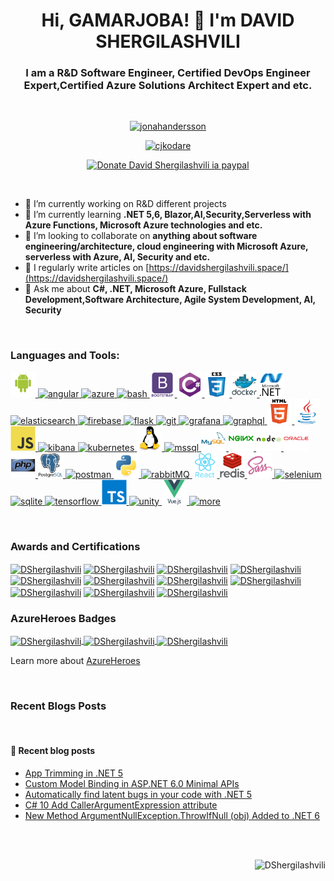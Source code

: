 <h1 align="center">Hi, GAMARJOBA! 👋 I'm DAVID SHERGILASHVILI</h1>
<h3 align="center">I am a R&D Software Engineer, Certified DevOps Engineer Expert,Certified Azure Solutions Architect Expert and etc.</h3>
<br>

<p align="center"> <a href="https://davidshergilashvili.space/" target="blank"><img src="https://davidshergilashvili.space/wp-content/uploads/2021/09/cropped-1616333234797-1-512x470-1.png" width="150px" alt="jonahandersson" /></a> </p>             
<p align="center"> <a href="https://ge.linkedin.com/in/davitshergilashvili" target="blank"><img src="https://www.askdavetaylor.com/ezoimgfmt/static.licdn.com/scds/common/u/img/webpromo/btn_myprofile_160x33.png?ezimgfmt=rs:160x33/rscb8/ng:webp/ngcb8" alt="cjkodare" /></a> </p>
<p align="center"> 
<a href="https://www.paypal.me/dshergilashvili/3" target="_blank" rel="noreferrer"><img height='36' style='border:0px;height:36px;' src="https://cdn.ko-fi.com/cdn/kofi2.png?v=3" alt="Donate David Shergilashvili ia paypal"></a>
</p>
<br/>

- 🔭 I’m currently working on R&D different projects 
- 🌱 I’m currently learning **.NET 5,6, Blazor,AI,Security,Serverless with Azure Functions, Microsoft Azure technologies and etc.**
- 👯 I’m looking to collaborate on **anything about software engineering/architecture, cloud engineering with Microsoft Azure, serverless with Azure, AI, Security and etc.**
- 📝 I regularly write articles on [https://davidshergilashvili.space/](https://davidshergilashvili.space/)
- 💬 Ask me about **C#, .NET, Microsoft Azure, Fullstack Development,Software Architecture, Agile System Development, AI, Security**

<br>

<h3 align="left">Languages and Tools:</h3>
<p align="left">
<p align="left"> <a href="https://developer.android.com" target="_blank"> <img src="https://raw.githubusercontent.com/devicons/devicon/master/icons/android/android-original-wordmark.svg" alt="android" width="40" height="40"/> </a> <a href="https://angular.io" target="_blank"> <img src="https://angular.io/assets/images/logos/angular/angular.svg" alt="angular" width="40" height="40"/> </a> <a href="https://azure.microsoft.com/en-in/" target="_blank"> <img src="https://www.vectorlogo.zone/logos/microsoft_azure/microsoft_azure-icon.svg" alt="azure" width="40" height="40"/> </a> <a href="https://www.gnu.org/software/bash/" target="_blank"> <img src="https://www.vectorlogo.zone/logos/gnu_bash/gnu_bash-icon.svg" alt="bash" width="40" height="40"/> </a> <a href="https://getbootstrap.com" target="_blank"> <img src="https://raw.githubusercontent.com/devicons/devicon/master/icons/bootstrap/bootstrap-plain-wordmark.svg" alt="bootstrap" width="40" height="40"/> </a> <a href="https://www.w3schools.com/cs/" target="_blank"> <img src="https://raw.githubusercontent.com/devicons/devicon/master/icons/csharp/csharp-original.svg" alt="csharp" width="40" height="40"/> </a> <a href="https://www.w3schools.com/css/" target="_blank"> <img src="https://raw.githubusercontent.com/devicons/devicon/master/icons/css3/css3-original-wordmark.svg" alt="css3" width="40" height="40"/> </a> <a href="https://www.docker.com/" target="_blank"> <img src="https://raw.githubusercontent.com/devicons/devicon/master/icons/docker/docker-original-wordmark.svg" alt="docker" width="40" height="40"/> </a> <a href="https://dotnet.microsoft.com/" target="_blank"> <img src="https://raw.githubusercontent.com/devicons/devicon/master/icons/dot-net/dot-net-original-wordmark.svg" alt="dotnet" width="40" height="40"/> </a> <a href="https://www.elastic.co" target="_blank"> <img src="https://www.vectorlogo.zone/logos/elastic/elastic-icon.svg" alt="elasticsearch" width="40" height="40"/> </a> <a href="https://firebase.google.com/" target="_blank"> <img src="https://www.vectorlogo.zone/logos/firebase/firebase-icon.svg" alt="firebase" width="40" height="40"/> </a> <a href="https://flask.palletsprojects.com/" target="_blank"> <img src="https://www.vectorlogo.zone/logos/pocoo_flask/pocoo_flask-icon.svg" alt="flask" width="40" height="40"/> </a> <a href="https://git-scm.com/" target="_blank"> <img src="https://www.vectorlogo.zone/logos/git-scm/git-scm-icon.svg" alt="git" width="40" height="40"/> </a> <a href="https://grafana.com" target="_blank"> <img src="https://www.vectorlogo.zone/logos/grafana/grafana-icon.svg" alt="grafana" width="40" height="40"/> </a> <a href="https://graphql.org" target="_blank"> <img src="https://www.vectorlogo.zone/logos/graphql/graphql-icon.svg" alt="graphql" width="40" height="40"/> </a> <a href="https://www.w3.org/html/" target="_blank"> <img src="https://raw.githubusercontent.com/devicons/devicon/master/icons/html5/html5-original-wordmark.svg" alt="html5" width="40" height="40"/> </a> <a href="https://www.java.com" target="_blank"> <img src="https://raw.githubusercontent.com/devicons/devicon/master/icons/java/java-original.svg" alt="java" width="40" height="40"/> </a> <a href="https://developer.mozilla.org/en-US/docs/Web/JavaScript" target="_blank"> <img src="https://raw.githubusercontent.com/devicons/devicon/master/icons/javascript/javascript-original.svg" alt="javascript" width="40" height="40"/> </a> <a href="https://www.elastic.co/kibana" target="_blank"> <img src="https://www.vectorlogo.zone/logos/elasticco_kibana/elasticco_kibana-icon.svg" alt="kibana" width="40" height="40"/> </a> <a href="https://kubernetes.io" target="_blank"> <img src="https://www.vectorlogo.zone/logos/kubernetes/kubernetes-icon.svg" alt="kubernetes" width="40" height="40"/> </a> <a href="https://www.linux.org/" target="_blank"> <img src="https://raw.githubusercontent.com/devicons/devicon/master/icons/linux/linux-original.svg" alt="linux" width="40" height="40"/> </a> <a href="https://www.microsoft.com/en-us/sql-server" target="_blank"> <img src="https://www.svgrepo.com/show/303229/microsoft-sql-server-logo.svg" alt="mssql" width="40" height="40"/> </a> <a href="https://www.mysql.com/" target="_blank"> <img src="https://raw.githubusercontent.com/devicons/devicon/master/icons/mysql/mysql-original-wordmark.svg" alt="mysql" width="40" height="40"/> </a> <a href="https://www.nginx.com" target="_blank"> <img src="https://raw.githubusercontent.com/devicons/devicon/master/icons/nginx/nginx-original.svg" alt="nginx" width="40" height="40"/> </a> <a href="https://nodejs.org" target="_blank"> <img src="https://raw.githubusercontent.com/devicons/devicon/master/icons/nodejs/nodejs-original-wordmark.svg" alt="nodejs" width="40" height="40"/> </a> <a href="https://www.oracle.com/" target="_blank"> <img src="https://raw.githubusercontent.com/devicons/devicon/master/icons/oracle/oracle-original.svg" alt="oracle" width="40" height="40"/> </a> <a href="https://www.php.net" target="_blank"> <img src="https://raw.githubusercontent.com/devicons/devicon/master/icons/php/php-original.svg" alt="php" width="40" height="40"/> </a> <a href="https://www.postgresql.org" target="_blank"> <img src="https://raw.githubusercontent.com/devicons/devicon/master/icons/postgresql/postgresql-original-wordmark.svg" alt="postgresql" width="40" height="40"/> </a> <a href="https://postman.com" target="_blank"> <img src="https://www.vectorlogo.zone/logos/getpostman/getpostman-icon.svg" alt="postman" width="40" height="40"/> </a> <a href="https://www.python.org" target="_blank"> <img src="https://raw.githubusercontent.com/devicons/devicon/master/icons/python/python-original.svg" alt="python" width="40" height="40"/> </a> <a href="https://www.rabbitmq.com" target="_blank"> <img src="https://www.vectorlogo.zone/logos/rabbitmq/rabbitmq-icon.svg" alt="rabbitMQ" width="40" height="40"/> </a> <a href="https://reactjs.org/" target="_blank"> <img src="https://raw.githubusercontent.com/devicons/devicon/master/icons/react/react-original-wordmark.svg" alt="react" width="40" height="40"/> </a> <a href="https://redis.io" target="_blank"> <img src="https://raw.githubusercontent.com/devicons/devicon/master/icons/redis/redis-original-wordmark.svg" alt="redis" width="40" height="40"/> </a> <a href="https://sass-lang.com" target="_blank"> <img src="https://raw.githubusercontent.com/devicons/devicon/master/icons/sass/sass-original.svg" alt="sass" width="40" height="40"/> </a> <a href="https://www.selenium.dev" target="_blank"> <img src="https://raw.githubusercontent.com/detain/svg-logos/780f25886640cef088af994181646db2f6b1a3f8/svg/selenium-logo.svg" alt="selenium" width="40" height="40"/> </a> <a href="https://www.sqlite.org/" target="_blank"> <img src="https://www.vectorlogo.zone/logos/sqlite/sqlite-icon.svg" alt="sqlite" width="40" height="40"/> </a> <a href="https://www.tensorflow.org" target="_blank"> <img src="https://www.vectorlogo.zone/logos/tensorflow/tensorflow-icon.svg" alt="tensorflow" width="40" height="40"/> </a> <a href="https://www.typescriptlang.org/" target="_blank"> <img src="https://raw.githubusercontent.com/devicons/devicon/master/icons/typescript/typescript-original.svg" alt="typescript" width="40" height="40"/> </a> <a href="https://unity.com/" target="_blank"> <img src="https://www.vectorlogo.zone/logos/unity3d/unity3d-icon.svg" alt="unity" width="40" height="40"/>
  </a> <a href="https://vuejs.org/" target="_blank"> <img src="https://raw.githubusercontent.com/devicons/devicon/master/icons/vuejs/vuejs-original-wordmark.svg" alt="vuejs" width="40" height="40"/> </a> 
</a> <a href="https://www.linkedin.com/in/davitshergilashvili/" target="_blank"> <img src="https://pngimage.net/wp-content/uploads/2018/06/more-icon-png-4.png" alt="more" width="40" height="40"/> </a>
</p>
</p>
  
<br>

<h3 align="left">Awards and Certifications</h3>
<p align="left">
<a href="https://www.credly.com/badges/ba975695-bc12-490f-892a-c2278352a5f1" target="blank"><img align="center" src="https://images.credly.com/size/340x340/images/5c8fca38-b0d2-49e5-9ad2-f3f8e79b327f/azure-data-scientist-associate-600x600.png" width="100px" alt="DShergilashvili" /></a>
<a href="https://www.credly.com/badges/06f39901-b9b2-4922-a489-7d7913a38889" target="blank"><img align="center" src="https://images.credly.com/size/340x340/images/1fab226c-0e60-4b45-9853-1905a4b6853a/azure-ai-engineer-600x600.png" alt="DShergilashvili" width="100px" /></a>
<a href="https://www.credly.com/badges/9f32953f-8706-414f-b92b-a40e6b702709" target="blank"><img align="center" src="https://images.credly.com/size/340x340/images/c3ab66f8-5d59-4afa-a6c2-0ba30a1989ca/CERT-Expert-DevOps-Engineer-600x600.png" width="100px" alt="DShergilashvili" /></a>
<a href="https://www.credly.com/badges/04d2937b-3c0a-41e5-8280-406a5023e951" width="100px" target="blank"><img align="center" src="https://images.credly.com/size/340x340/images/1ad16b6f-2c71-4a2e-ae74-ec69c4766039/azure-security-engineer-associate600x600.png" width="100px" alt="DShergilashvili" /></a>
<a href="https://www.credly.com/badges/cc12f5ed-bb8c-4852-b662-ed38852c279d" width="100px" target="blank"><img align="center" src="https://images.credly.com/size/340x340/images/63316b60-f62d-4e51-aacc-c23cb850089c/azure-developer-associate-600x600.png" width="100px" alt="DShergilashvili" /></a>
<a href="https://www.credly.com/badges/ab6c5681-6e22-41ab-a9fc-33f7e092a37e" width="100px" target="blank"><img align="center" src="https://images.credly.com/size/340x340/images/987adb7e-49be-4e24-b67e-55986bd3fe66/azure-solutions-architect-expert-600x600.png" width="100px" alt="DShergilashvili" /></a>
<a href="https://www.credly.com/badges/1e038bd4-106d-40af-8952-f66be7dc74df" width="100px" target="blank"><img align="center" src="https://images.credly.com/size/340x340/images/2711b780-c3f1-4678-a9ae-f6c49c379189/specialty-azure-iot-developer-600x600.png" width="100px" alt="DShergilashvili" /></a>
<a href="https://www.credly.com/badges/2d82b03c-e46b-4dd8-84dc-3d1eab7e7d3c" width="100px" target="blank"><img align="center" src="https://images.credly.com/size/340x340/images/2711b780-c3f1-4678-a9ae-f6c49c379189/specialty-azure-iot-developer-600x600.png" width="100px" alt="DShergilashvili" /></a>
<a href="https://www.credly.com/badges/956f413c-632c-4625-8c23-373f33ab4d9e" width="100px" target="blank"><img align="center" src="https://images.credly.com/size/340x340/images/a8e890b4-d484-4e04-b521-fba516a8c3cd/coursera-specialization-badge.png" width="100px" alt="DShergilashvili" /></a>
<a href="https://www.credential.net/0f892705-06cd-44bb-b2ae-0b377fd10c45#gs.a1a8yn" width="100px" target="blank"><img align="center" src="https://media-exp1.licdn.com/dms/image/C4D0BAQHsLCrXCVSacA/company-logo_100_100/0/1537995550980?e=1639008000&v=beta&t=UkPi62YoLfUkcg00ZsC2nSx1rgky0lcAzwQLkQawqHQ" width="100px" alt="DShergilashvili" /></a>
  <a href="https://www.linkedin.com/in/davitshergilashvili/" width="100px" target="blank"><img align="center" src="https://pngimage.net/wp-content/uploads/2018/06/more-icon-png-4.png" width="100px" alt="DShergilashvili" /></a>

<br>
  
<h3 align="left">AzureHeroes Badges</h3>
<p align="left">
<a href="https://jumpnet.enjinx.io/eth/asset/68c0000000000066/43?source=EnjinWallet-1.15.0" width="100px" target="blank">
<img align="center" src="https://cdn.enjinx.io/metadata/raw/cda3d069ee4ad327fa4f8542c00f58ccf092e12d/0713aee5d9dc7d0ba4aeac5726a6e491f8a76acb.jpg?width=600" width="100px" alt="DShergilashvili" />
</a>
<a href="https://jumpnet.enjinx.io/eth/asset/68c0000000000047/627?source=EnjinWallet-1.15.0" width="100px" target="blank">
<img align="center" src="https://cdn.enjinx.io/metadata/raw/e59a5a86e62c136d1b90ac0c85470d6ec549bf36/47f08e323a0f89813ba967675876799fe6ed4b7f.jpg?width=600" width="100px" alt="DShergilashvili" />
</a>
<a href="https://jumpnet.enjinx.io/eth/asset/60c0000000000031/669?source=EnjinWallet-1.15.0" width="100px" target="blank">
<img align="center" src="https://cdn.enjinx.io/metadata/raw/d443a65f11fc6bc1b05573e1d611ffc290ca908a/8051bd9f924c8911c95a28a9d5c31a81c28dfd5f.jpg?width=600" width="100px" alt="DShergilashvili" />
</a>
<p>Learn more about <a href="https://www.microsoft.com/skills/azureheroes" target="blank">AzureHeroes</a> </p>
<br>
 
  <h3>Recent Blogs Posts </h3> 
  <br>
  
  #### 📗 Recent blog posts
<!--START_SECTION:feed-->
* [App Trimming in .NET 5](https://davidshergilashvili.space/2021/09/06/app-trimming-in-net-5/)
* [Custom Model Binding in ASP.NET 6.0 Minimal APIs](https://davidshergilashvili.space/2021/09/07/custom-model-binding-in-asp-net-6-0-minimal-apis/)
* [Automatically find latent bugs in your code with .NET 5](https://davidshergilashvili.space/2021/09/07/automatically-find-latent-bugs-in-your-code-with-net-5/)
* [C# 10 Add CallerArgumentExpression attribute](https://davidshergilashvili.space/2021/09/08/c-10-add-callerargumentexpression-attribute/)
* [New Method ArgumentNullException.ThrowIfNull (obj) Added to .NET 6](https://davidshergilashvili.space/2021/09/08/new-method-argumentnullexception-throwifnull-obj-added-to-net-6/)
<!--END_SECTION:feed-->

<br>
<br>
<p align="right"> <img src="https://komarev.com/ghpvc/?username=DShergilashvili&label=Profile%20views&color=0e75b6&style=flat" alt="DShergilashvili" /> </p>
